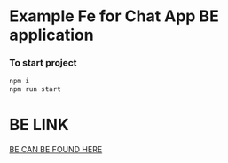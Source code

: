 # Example Fe for Chat App BE application

### To start project 

```bash
npm i
npm run start
```

# BE LINK 
[BE CAN BE FOUND HERE](https://github.com/nikitkrsk/Chat-App)